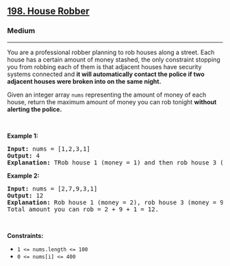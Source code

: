 <h2><a href="https://leetcode.com/problems/house-robber/description/">198. House Robber</a></h2><h3>Medium</h3><hr><div>
<p>You are a professional robber planning to rob houses along a street. Each house has a certain amount of money stashed, the only constraint stopping you from robbing each of them is that adjacent houses have security systems connected and <strong>it will automatically contact the police if two adjacent houses were broken into on the same night.</strong></p>
<p>Given an integer array <code>nums</code> representing the amount of money of each house, return the maximum amount of money you can rob tonight <strong>without alerting the police.</strong></p>


<p>&nbsp;</p>
<p><strong>Example 1:</strong></p>

<pre><strong>Input:</strong> nums = [1,2,3,1]
<strong>Output:</strong> 4
<strong>Explanation:</strong> TRob house 1 (money = 1) and then rob house 3 (money = 3).
</pre>

<p><strong>Example 2:</strong></p>

<pre><strong>Input:</strong> nums = [2,7,9,3,1]
<strong>Output:</strong> 12
<strong>Explanation:</strong> Rob house 1 (money = 2), rob house 3 (money = 9) and rob house 5 (money = 1).
Total amount you can rob = 2 + 9 + 1 = 12.
</pre>

<p>&nbsp;</p>
<p><strong>Constraints:</strong></p>

<ul>
	<li><code>1 <= nums.length <= 100</code></li>
	<li><code>0 <= nums[i] <= 400</code></li>
</ul>
</div>